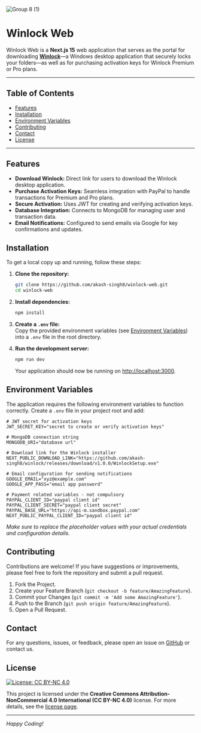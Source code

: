 ![Group 8 (1)](https://github.com/user-attachments/assets/feea3e6d-2784-4d04-a87f-4e7a13e8c95e)

# Winlock Web

Winlock Web is a **Next.js 15** web application that serves as the portal for downloading [**Winlock**](https://github.com/akash-singh8/winlock/)—a Windows desktop application that securely locks your folders—as well as for purchasing activation keys for Winlock Premium or Pro plans.

---

## Table of Contents

- [Features](#features)
- [Installation](#installation)
- [Environment Variables](#environment-variables)
- [Contributing](#contributing)
- [Contact](#contact)
- [License](#license)

---

## Features

- **Download Winlock:** Direct link for users to download the Winlock desktop application.
- **Purchase Activation Keys:** Seamless integration with PayPal to handle transactions for Premium and Pro plans.
- **Secure Activation:** Uses JWT for creating and verifying activation keys.
- **Database Integration:** Connects to MongoDB for managing user and transaction data.
- **Email Notifications:** Configured to send emails via Google for key confirmations and updates.

## Installation

To get a local copy up and running, follow these steps:

1. **Clone the repository:**

   ```bash
   git clone https://github.com/akash-singh8/winlock-web.git
   cd winlock-web
   ```

2. **Install dependencies:**

   ```bash
   npm install
   ```

3. **Create a `.env` file:**  
   Copy the provided environment variables (see [Environment Variables](#environment-variables)) into a `.env` file in the root directory.

4. **Run the development server:**

   ```bash
   npm run dev
   ```

   Your application should now be running on [http://localhost:3000](http://localhost:3000).

## Environment Variables

The application requires the following environment variables to function correctly. Create a `.env` file in your project root and add:

```env
# JWT secret for activation keys
JWT_SECRET_KEY="secret to create or verify activation keys"

# MongoDB connection string
MONGODB_URI="database url"

# Download link for the Winlock installer
NEXT_PUBLIC_DOWNLOAD_LINK="https://github.com/akash-singh8/winlock/releases/download/v1.0.0/WinlockSetup.exe"

# Email configuration for sending notifications
GOOGLE_EMAIL="xyz@example.com"
GOOGLE_APP_PASS="email app password"

# Payment related variables - not compulsory
PAYPAL_CLIENT_ID="paypal client id"
PAYPAL_CLIENT_SECRET="paypal client secret"
PAYPAL_BASE_URL="https://api-m.sandbox.paypal.com"
NEXT_PUBLIC_PAYPAL_CLIENT_ID="paypal client id"
```

_Make sure to replace the placeholder values with your actual credentials and configuration details._

## Contributing

Contributions are welcome! If you have suggestions or improvements, please feel free to fork the repository and submit a pull request.

1. Fork the Project.
2. Create your Feature Branch (`git checkout -b feature/AmazingFeature`).
3. Commit your Changes (`git commit -m 'Add some AmazingFeature'`).
4. Push to the Branch (`git push origin feature/AmazingFeature`).
5. Open a Pull Request.

## Contact

For any questions, issues, or feedback, please open an issue on [GitHub](https://github.com/akash-singh8/winlock-web/issues) or contact us.

## License

[![License: CC BY-NC 4.0](https://img.shields.io/badge/License-CC%20BY--NC%204.0-lightgrey.svg)](https://creativecommons.org/licenses/by-nc/4.0/)

This project is licensed under the **Creative Commons Attribution-NonCommercial 4.0 International (CC BY-NC 4.0)** license. For more details, see the [license page](https://creativecommons.org/licenses/by-nc/4.0/).

---

_Happy Coding!_
